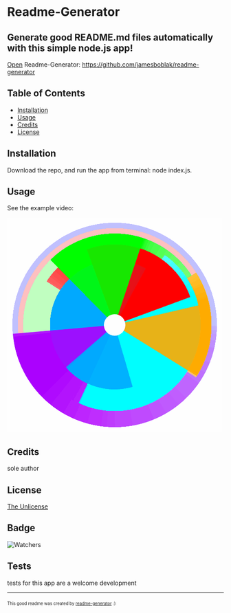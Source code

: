 # Readme-Generator

## Generate good README.md files automatically with this simple node.js app!

[Open](https://github.com/jamesboblak/readme-generator) Readme-Generator:
https://github.com/jamesboblak/readme-generator

## Table of Contents

* [Installation](#installation)
* [Usage](#usage)
* [Credits](#credits)
* [License](#license)


## Installation

Download the repo, and run the app from terminal: node index.js.  


## Usage 

See the example video:  

![good-readme-generator demo gif](./assets/images/app-name_demo.gif)


## Credits

sole author  


## License

[The Unlicense](https://choosealicense.com/licenses/unlicense/)


## Badge

![Watchers](https://img.shields.io/github/watchers/jamesboblak/readme-generator?style=social)


## Tests

tests for this app are a welcome development

---

<sup><sub> This good readme was created by [readme-generator](https://github.com/jamesboblak/readme-generator) :)</sub></sup>